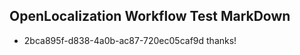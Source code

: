 ## OpenLocalization Workflow Test MarkDown
* 2bca895f-d838-4a0b-ac87-720ec05caf9d thanks!

<!--HONumber=Jul16_HO2-->


